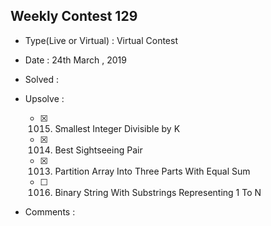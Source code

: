 ## Weekly Contest 129

* Type(Live or Virtual) : Virtual Contest

* Date : 24th March , 2019

* Solved :


* Upsolve :

    * [X] 1015. Smallest Integer Divisible by K
    * [X] 1014. Best Sightseeing Pair
    * [X] 1013. Partition Array Into Three Parts With Equal Sum
    * [ ] 1016. Binary String With Substrings Representing 1 To N

* Comments :
